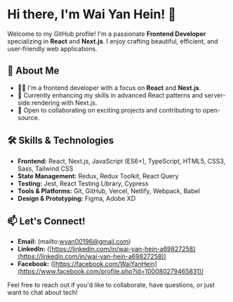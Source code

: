 # Hi there, I'm Wai Yan Hein! 👋

Welcome to my GitHub profile! I'm a passionate **Frontend Developer** specializing in **React** and **Next.js**. I enjoy crafting beautiful, efficient, and user-friendly web applications.

## 🚀 About Me

- 🧑‍💻 I'm a frontend developer with a focus on **React** and **Next.js**.
- 🌱 Currently enhancing my skills in advanced React patterns and server-side rendering with Next.js.
- 💼 Open to collaborating on exciting projects and contributing to open-source.

## 🛠️ Skills & Technologies

- **Frontend:** React, Next.js, JavaScript (ES6+), TypeScript, HTML5, CSS3, Sass, Tailwind CSS
- **State Management:** Redux, Redux Toolkit, React Query
- **Testing:** Jest, React Testing Library, Cypress
- **Tools & Platforms:** Git, GitHub, Vercel, Netlify, Webpack, Babel
- **Design & Prototyping:** Figma, Adobe XD

## 📫 Let's Connect!

- **Email:** (mailto:wyan00196@gmail.com)
- **LinkedIn:** ([https://linkedin.com/in/wai-yan-hein-a69827258](https://linkedin.com/in/wai-yan-hein-a69827258))
- **Facebook:** ([https://facebook.com/WaiYanHein](https://www.facebook.com/profile.php?id=100080279465831))

Feel free to reach out if you'd like to collaborate, have questions, or just want to chat about tech!


